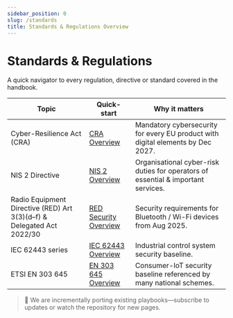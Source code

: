 ```yaml
---
sidebar_position: 0
slug: /standards
title: Standards & Regulations Overview
---
```


# Standards & Regulations

A quick navigator to every regulation, directive or standard covered in the handbook.

| Topic | Quick-start | Why it matters |
|-------|------------|---------------|
| Cyber-Resilience Act (CRA) | [CRA Overview](/docs/standards/cra-overview) | Mandatory cybersecurity for every EU product with digital elements by Dec 2027. |
| NIS 2 Directive | [NIS 2 Overview](/docs/standards/nis2-overview) | Organisational cyber-risk duties for operators of essential & important services. |
| Radio Equipment Directive (RED) Art 3(3)(d–f) & Delegated Act 2022/30 | [RED Security Overview](/docs/standards/red-overview) | Security requirements for Bluetooth / Wi-Fi devices from Aug 2025. |
| IEC 62443 series | [IEC 62443 Overview](/docs/standards/iec62443-overview) | Industrial control system security baseline. |
| ETSI EN 303 645 | [EN 303 645 Overview](/docs/standards/en303645-overview) | Consumer-IoT security baseline referenced by many national schemes. |

> 🚧 We are incrementally porting existing playbooks—subscribe to updates or watch the repository for new pages. 